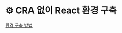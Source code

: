 # ⚙️ CRA 없이 React 환경 구축

<a href="https://velog.io/@oauch/CRA-%EC%97%86%EC%9D%B4-React-%ED%99%98%EA%B2%BD-%EA%B5%AC%EC%B6%95%ED%95%98%EA%B8%B0">환경 구축 방법</a>
